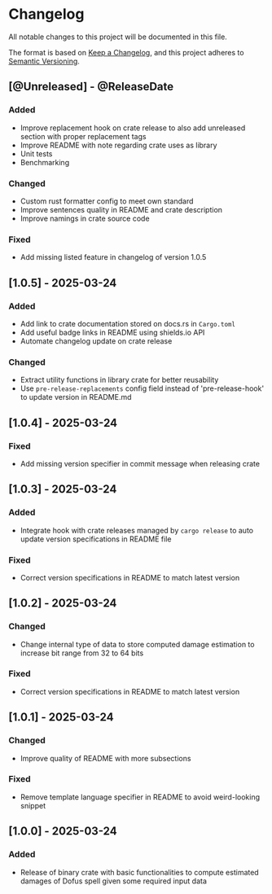 # Changelog

All notable changes to this project will be documented in this file.

The format is based on [Keep a Changelog](https://keepachangelog.com/en/1.1.0/),
and this project adheres to
[Semantic Versioning](https://semver.org/spec/v2.0.0.html).

[comment]: <> (@PlannedForNextRelease)
## [@Unreleased] - @ReleaseDate

### Added

- Improve replacement hook on crate release to also add unreleased section with
proper replacement tags
- Improve README with note regarding crate uses as library
- Unit tests
- Benchmarking

### Changed

- Custom rust formatter config to meet own standard
- Improve sentences quality in README and crate description
- Improve namings in crate source code

### Fixed

- Add missing listed feature in changelog of version 1.0.5 

## [1.0.5] - 2025-03-24

### Added

- Add link to crate documentation stored on docs.rs in `Cargo.toml`
- Add useful badge links in README using shields.io API
- Automate changelog update on crate release 

### Changed

- Extract utility functions in library crate for better reusability
- Use `pre-release-replacements` config field instead of 'pre-release-hook' to
update version in README.md

## [1.0.4] - 2025-03-24

### Fixed

- Add missing version specifier in commit message when releasing crate

## [1.0.3] - 2025-03-24

### Added

- Integrate hook with crate releases managed by `cargo release` to auto update
version specifications in README file

### Fixed

- Correct version specifications in README to match latest version

## [1.0.2] - 2025-03-24

### Changed

- Change internal type of data to store computed damage estimation to increase
bit range from 32 to 64 bits

### Fixed

- Correct version specifications in README to match latest version

## [1.0.1] - 2025-03-24

### Changed

- Improve quality of README with more subsections

### Fixed

- Remove template language specifier in README to avoid weird-looking snippet

## [1.0.0] - 2025-03-24

### Added

- Release of binary crate with basic functionalities to compute estimated
damages of Dofus spell given some required input data
